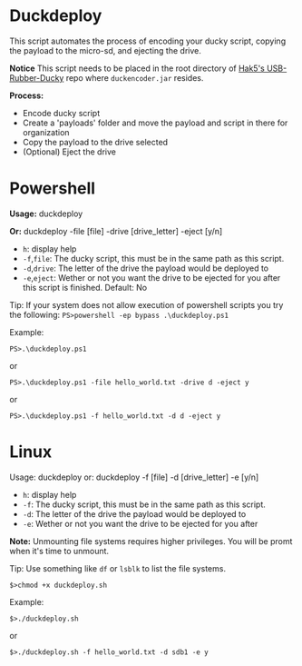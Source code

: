 # Duckdeploy
This script automates the process of encoding your ducky script, copying the payload to the micro-sd, and ejecting the drive.

**Notice** This script needs to be placed in the root directory of [Hak5's USB-Rubber-Ducky](https://github.com/hak5darren/USB-Rubber-Ducky) repo where `duckencoder.jar` resides.

**Process:**
- Encode ducky script
- Create a 'payloads' folder and move the payload and script in there for organization
- Copy the payload to the drive selected
- (Optional) Eject the drive

# Powershell
**Usage:** 
duckdeploy 

**Or:** duckdeploy -file [file] -drive [drive_letter] -eject [y/n]
- `h`: display help
- `-f`,`file`: The ducky script, this must be in the same path as this script.
- `-d`,`drive`: The letter of the drive the payload would be deployed to
- `-e`,`eject`: Wether or not you want the drive to be ejected for you after this script is finished. Default: No

Tip: If your system does not allow execution of powershell scripts you try the following: `PS>powershell -ep bypass .\duckdeploy.ps1`

Example:

`PS>.\duckdeploy.ps1`

or

`PS>.\duckdeploy.ps1 -file hello_world.txt -drive d -eject y`

or 

`PS>.\duckdeploy.ps1 -f hello_world.txt -d d -eject y`



# Linux
Usage: duckdeploy
or: duckdeploy -f [file] -d [drive_letter] -e [y/n]
- `h`: display help
- `-f`: The ducky script, this must be in the same path as this script.
- `-d`: The letter of the drive the payload would be deployed to
- `-e`: Wether or not you want the drive to be ejected for you after

**Note:** Unmounting file systems requires higher privileges. You will be promt when it's time to unmount.

Tip: Use something like `df` or `lsblk` to list the file systems.

`$>chmod +x duckdeploy.sh`

Example:

`$>./duckdeploy.sh`

or

`$>./duckdeploy.sh -f hello_world.txt -d sdb1 -e y`
